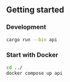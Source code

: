 ## Getting started

### Development 
```sh
cargo run --bin api
```

### Start with Docker

```sh
cd ../
docker compose up api
```
